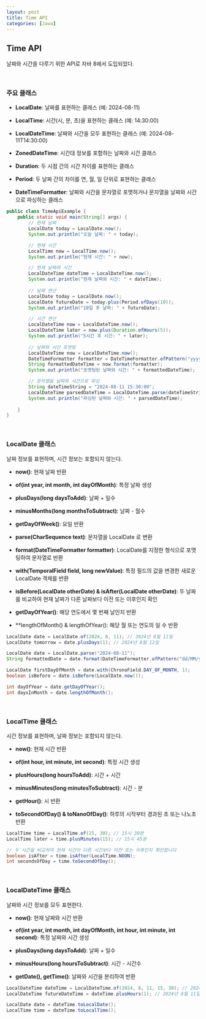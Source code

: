 ```yaml
---
layout: post
title: Time API
categories: [Java]
---
```


## Time API

날짜와 시간을 다루기 위한 API로 자바 8에서 도입되었다.  



<br>



### 주요 클래스
- **LocalDate**: 날짜를 표현하는 클래스 (예: 2024-08-11)

- **LocalTime**: 시간(시, 분, 초)을 표현하는 클래스 (예: 14:30:00)
  
- **LocalDateTime**: 날짜와 시간을 모두 표현하는 클래스 (예: 2024-08-11T14:30:00)
  
- **ZonedDateTime**: 시간대 정보를 포함하는 날짜와 시간 클래스 
  
- **Duration**: 두 시점 간의 시간 차이를 표현하는 클래스 
  
- **Period**: 두 날짜 간의 차이를 연, 월, 일 단위로 표현하는 클래스 
  
- **DateTimeFormatter**: 날짜와 시간을 문자열로 포맷하거나 문자열을 날짜와 시간으로 파싱하는 클래스

```java
public class TimeApiExample {
    public static void main(String[] args) {
        // 현재 날짜
        LocalDate today = LocalDate.now();
        System.out.println("오늘 날짜: " + today);

        // 현재 시간
        LocalTime now = LocalTime.now();
        System.out.println("현재 시간: " + now);

        // 현재 날짜와 시간
        LocalDateTime dateTime = LocalDateTime.now();
        System.out.println("현재 날짜와 시간: " + dateTime);
        
        // 날짜 연산
        LocalDate today = LocalDate.now();
        LocalDate futureDate = today.plus(Period.ofDays(10));
        System.out.println("10일 후 날짜: " + futureDate);

        // 시간 연산
        LocalDateTime now = LocalDateTime.now();
        LocalDateTime later = now.plus(Duration.ofHours(5));
        System.out.println("5시간 후 시간: " + later);
        
        // 날짜와 시간 포맷팅
        LocalDateTime now = LocalDateTime.now();
        DateTimeFormatter formatter = DateTimeFormatter.ofPattern("yyyy-MM-dd HH:mm:ss");
        String formattedDateTime = now.format(formatter);
        System.out.println("포맷팅된 날짜와 시간: " + formattedDateTime);

        // 문자열을 날짜와 시간으로 파싱
        String dateTimeString = "2024-08-11 15:30:00";
        LocalDateTime parsedDateTime = LocalDateTime.parse(dateTimeString, formatter);
        System.out.println("파싱된 날짜와 시간: " + parsedDateTime);
    
    }
}
```


<br>


### LocalDate 클래스
날짜 정보를 표현하며, 시간 정보는 포함되지 않는다.  

- **now()**: 현재 날짜 반환
  
- **of(int year, int month, int dayOfMonth)**: 특정 날짜 생성
  
- **plusDays(long daysToAdd)**: 날짜 + 일수 
  
- **minusMonths(long monthsToSubtract)**: 날짜 - 월수

- **getDayOfWeek()**: 요일 반환

- **parse(CharSequence text)**: 문자열을 LocalDate 로 변환

- **format(DateTimeFormatter formatter)**: LocalDate를 지정한 형식으로 포맷팅하여 문자열로 반환

- **with(TemporalField field, long newValue)**: 특정 필드의 값을 변경한 새로운 LocalDate 객체를 반환

- **isBefore(LocalDate otherDate) & isAfter(LocalDate otherDate)**: 두 날짜를 비교하여 현재 날짜가 다른 날짜보다 이전 또는 이후인지 확인

- **getDayOfYear()**: 해당 연도에서 몇 번째 날인지 반환

- **lengthOfMonth() & lengthOfYear(): 해당 월 또는 연도의 일 수 반환

```java
LocalDate date = LocalDate.of(2024, 8, 11); // 2024년 8월 11일
LocalDate tomorrow = date.plusDays(1); // 2024년 8월 12일

LocalDate date = LocalDate.parse("2024-08-11");
String formattedDate = date.format(DateTimeFormatter.ofPattern("dd/MM/yyyy"));

LocalDate firstDayOfMonth = date.with(ChronoField.DAY_OF_MONTH, 1);
boolean isBefore = date.isBefore(LocalDate.now());

int dayOfYear = date.getDayOfYear();
int daysInMonth = date.lengthOfMonth();
```


<br>



### LocalTime 클래스
시간 정보를 표현하며, 날짜 정보는 포함되지 않는다.  

- **now()**: 현재 시간 반환

- **of(int hour, int minute, int second)**: 특정 시간 생성

- **plusHours(long hoursToAdd)**: 시간 + 시간 

- **minusMinutes(long minutesToSubtract)**: 시간 - 분 

- **getHour()**: 시 반환

- **toSecondOfDay() & toNanoOfDay()**: 하루의 시작부터 경과된 초 또는 나노초 반환


```java
LocalTime time = LocalTime.of(15, 30); // 15시 30분
LocalTime later = time.plusMinutes(15); // 15시 45분

// 두 시간을 비교하여 현재 시간이 다른 시간보다 이전 또는 이후인지 확인합니다
boolean isAfter = time.isAfter(LocalTime.NOON);
int secondsOfDay = time.toSecondOfDay();
```



<br>



### LocalDateTime 클래스
날짜와 시간 정보를 모두 표현한다.

- **now()**: 현재 날짜와 시간 반환 

- **of(int year, int month, int dayOfMonth, int hour, int minute, int second)**: 특정 날짜와 시간 생성

- **plusDays(long daysToAdd)**: 날짜 + 일수

- **minusHours(long hoursToSubtract)**: 시간 - 시간수

- **getDate(), getTime()**: 날짜와 시간을 분리하여 반환



```java
LocalDateTime dateTime = LocalDateTime.of(2024, 8, 11, 15, 30); // 2024년 8월 11일 15시 30분
LocalDateTime futureDateTime = dateTime.plusHours(1); // 2024년 8월 11일 16시 30분

LocalDate date = dateTime.toLocalDate();
LocalTime time = dateTime.toLocalTime();
```










